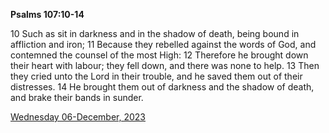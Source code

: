 **Psalms 107:10-14**

10 Such as sit in darkness and in the shadow of death, being bound in affliction and iron; 11 Because they rebelled against the words of God, and contemned the counsel of the most High: 12 Therefore he brought down their heart with labour; they fell down, and there was none to help. 13 Then they cried unto the Lord in their trouble, and he saved them out of their distresses. 14 He brought them out of darkness and the shadow of death, and brake their bands in sunder.

[Wednesday 06-December, 2023](https://getbible.net/kjv/Psalms/107/10-14)
